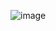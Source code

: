 ![image](https://user-images.githubusercontent.com/63789702/188311815-96ed8a99-1047-4ba9-baef-5b6455ab5cb8.png)
